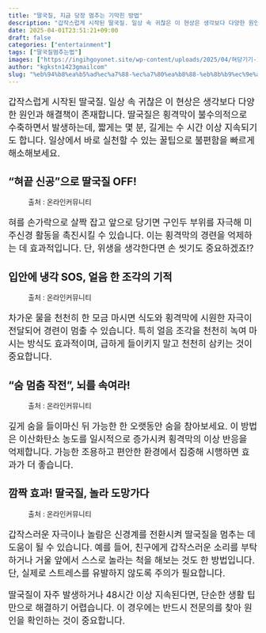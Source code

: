 ```yaml
---
title: "딸국질, 지금 당장 멈추는 기막힌 방법"
description: "갑작스럽게 시작된 딸국질. 일상 속 귀찮은 이 현상은 생각보다 다양한 원인과 해결책이 존재합니다. 딸국질은 횡격막이 불수의적으로 수축하면서 발생하는데, 짧게는 몇 분, 길게는 수 시간 이상 지속되기도 합니다. 일상에서 바로 실천할 수 있는 꿀팁으로 불편함을 빠르게 해소"
date: 2025-04-01T23:51:21+09:00
draft: false
categories: ["entertainment"]
tags: ["딸국질멈추는법"]
images: ["https://ingihgoyonet.site/wp-content/uploads/2025/04/혀당기기-1024x683.jpg", "https://ingihgoyonet.site/wp-content/uploads/2025/03/딸국질멈추는법-1024x657.jpg", "https://ingihgoyonet.site/wp-content/uploads/2025/04/숨참기-724x1024.jpg", "https://ingihgoyonet.site/wp-content/uploads/2025/04/놀래키기딸국질-1024x683.jpg"]
author: "kgkstn1423gmailcom"
slug: "%eb%94%b8%ea%b5%ad%ec%a7%88-%ec%a7%80%ea%b8%88-%eb%8b%b9%ec%9e%a5-%eb%a9%88%ec%b6%94%eb%8a%94-%ea%b8%b0%eb%a7%89%ed%9e%8c-%eb%b0%a9%eb%b2%95"
---
```


<p style="font-size:18px">갑작스럽게 시작된 딸국질. 일상 속 귀찮은 이 현상은 생각보다 다양한 원인과 해결책이 존재합니다. 딸국질은 횡격막이 불수의적으로 수축하면서 발생하는데, 짧게는 몇 분, 길게는 수 시간 이상 지속되기도 합니다. 일상에서 바로 실천할 수 있는 꿀팁으로 불편함을 빠르게 해소해보세요.</p> <h2 >“혀끝 신공”으로 딸국질 OFF!</h2> <figure ><img src="https://ingihgoyonet.site/wp-content/uploads/2025/04/혀당기기-1024x683.jpg" alt="" style="aspect-ratio:16/9;object-fit:cover"/><figcaption >출처 : 온라인커뮤니티</figcaption></figure> <p style="font-size:18px">혀를 손가락으로 살짝 잡고 앞으로 당기면 구인두 부위를 자극해 미주신경 활동을 촉진시킬 수 있습니다. 이는 횡격막의 경련을 억제하는 데 효과적입니다. 단, 위생을 생각한다면 손 씻기도 중요하겠죠!?</p> <h2 >입안에 냉각 SOS, 얼음 한 조각의 기적</h2> <figure ><img src="https://ingihgoyonet.site/wp-content/uploads/2025/03/딸국질멈추는법-1024x657.jpg" alt="" style="aspect-ratio:16/9;object-fit:cover"/><figcaption >출처 : 온라인커뮤니티</figcaption></figure> <p style="font-size:18px">차가운 물을 천천히 한 모금 마시면 식도와 횡격막에 시원한 자극이 전달되어 경련이 멈출 수 있습니다. 특히 얼음 조각을 천천히 녹여 마시는 방식도 효과적이며, 급하게 들이키지 말고 천천히 삼키는 것이 중요합니다.</p> <h2 >“숨 멈춤 작전”, 뇌를 속여라!</h2> <figure ><img src="https://ingihgoyonet.site/wp-content/uploads/2025/04/숨참기-724x1024.jpg" alt="" style="aspect-ratio:16/9;object-fit:cover"/><figcaption >출처 : 온라인커뮤니티</figcaption></figure> <p style="font-size:18px">깊게 숨을 들이마신 뒤 가능한 한 오랫동안 숨을 참아보세요. 이 방법은 이산화탄소 농도를 일시적으로 증가시켜 횡격막의 이상 반응을 억제합니다. 가능한 조용하고 편안한 환경에서 집중해 시행하면 효과가 더 좋습니다.</p> <h2 >깜짝 효과! 딸국질, 놀라 도망가다</h2> <figure ><img src="https://ingihgoyonet.site/wp-content/uploads/2025/04/놀래키기딸국질-1024x683.jpg" alt="" style="aspect-ratio:16/9;object-fit:cover"/><figcaption >출처 : 온라인커뮤니티</figcaption></figure> <p style="font-size:18px">갑작스러운 자극이나 놀람은 신경계를 전환시켜 딸국질을 멈추는 데 도움이 될 수 있습니다. 예를 들어, 친구에게 갑작스러운 소리를 부탁하거나 거울 앞에서 스스로 놀라는 척을 해보는 것도 한 방법입니다. 단, 실제로 스트레스를 유발하지 않도록 주의가 필요합니다.</p> <p style="font-size:18px">딸국질이 자주 발생하거나 48시간 이상 지속된다면, 단순한 생활 팁만으로 해결하기 어렵습니다. 이 경우에는 반드시 전문의를 찾아 원인을 확인하는 것이 중요합니다. </p>